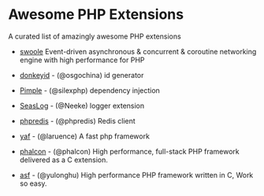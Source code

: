 # Awesome PHP Extensions


A curated list of amazingly awesome PHP extensions

- [swoole](https://github.com/swoole/swoole-src) Event-driven asynchronous & concurrent & coroutine networking engine with high performance for PHP
- [donkeyid](https://github.com/osgochina/donkeyid) - (@osgochina) id generator
- [Pimple](https://github.com/silexphp/Pimple) - (@silexphp) dependency injection
- [SeasLog](https://github.com/SeasX/SeasLog) - (@Neeke) logger extension
- [phpredis](https://github.com/phpredis/phpredis) - (@phpredis) Redis client

- [yaf](https://github.com/laruence/yaf) - (@laruence) A fast php framework 
- [phalcon](https://github.com/phalcon) - (@phalcon) High performance, full-stack PHP framework delivered as a C extension. 
- [asf](https://github.com/yulonghu/asf) - (@yulonghu) High performance PHP framework written in C, Work so easy.
